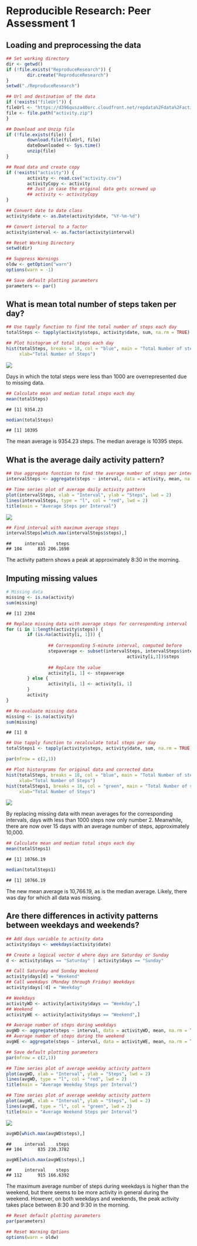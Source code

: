 # Reproducible Research: Peer Assessment 1

## Loading and preprocessing the data

```r
## Set working directory
dir <- getwd()
if (!file.exists("ReproduceResearch")) {
        dir.create("ReproduceResearch")
}
setwd("./ReproduceResearch")

## Url and destination of the data
if (!exists("fileUrl")) {
fileUrl <- "https://d396qusza40orc.cloudfront.net/repdata%2Fdata%2Factivity.zip"
file <- file.path("activity.zip")
}

## Download and Unzip file
if (!file.exists(file)) {
        download.file(fileUrl, file)
        dateDownloaded <- Sys.time()
        unzip(file)
}

## Read data and create copy
if (!exists("activity")) {
        activity <- read.csv("activity.csv")
        activityCopy <- activity
        ## Just in case the original data gets screwed up
        ## activity <- activityCopy
}

## Convert date to date class
activity$date <- as.Date(activity$date, "%Y-%m-%d")

## Convert interval to a factor
activity$interval <- as.factor(activity$interval)

## Reset Working Directory
setwd(dir)
```


```r
## Suppress Warnings
oldw <- getOption("warn")
options(warn = -1)

## Save default plotting parameters
parameters <- par()
```

## What is mean total number of steps taken per day?

```r
## Use tapply function to find the total number of steps each day
totalSteps <- tapply(activity$steps, activity$date, sum, na.rm = TRUE)
```


```r
## Plot histogram of total steps each day
hist(totalSteps, breaks = 18, col = "blue", main = "Total Number of steps each day",
     xlab="Total Number of Steps")
```

![](PA1_template_files/figure-html/unnamed-chunk-4-1.png)<!-- -->

Days in which the total steps were less than 1000 are overrepresented due to missing data.


```r
## Calculate mean and median total steps each day
mean(totalSteps)
```

```
## [1] 9354.23
```

```r
median(totalSteps)
```

```
## [1] 10395
```

The mean average is 9354.23 steps. The median average is 10395 steps.

## What is the average daily activity pattern?

```r
## Use aggregate function to find the average number of steps per interval
intervalSteps <- aggregate(steps ~ interval, data = activity, mean, na.rm = TRUE)
```


```r
## Time series plot of average daily activity pattern
plot(intervalSteps, xlab = "Interval", ylab = "Steps", lwd = 2)
lines(intervalSteps, type = "l", col = "red", lwd = 2)
title(main = "Average Steps per Interval")
```

![](PA1_template_files/figure-html/unnamed-chunk-7-1.png)<!-- -->


```r
## Find interval with maximum average steps
intervalSteps[which.max(intervalSteps$steps),]
```

```
##     interval    steps
## 104      835 206.1698
```

The activity pattern shows a peak at approximately 8:30 in the morning.

## Imputing missing values

```r
# Missing data
missing <- is.na(activity)
sum(missing)
```

```
## [1] 2304
```

```r
## Replace missing data with average steps for corresponding interval
for (i in 1:length(activity$steps)) {
        if (is.na(activity[i, 1])) {
                
                ## Corresponding 5-minute interval, computed before
                stepaverage <- subset(intervalSteps, intervalSteps$interval == 
                                              activity[i,3])$steps
                
                ## Replace the value
                activity[i, 1] <- stepaverage
        } else {
                activity[i, 1] <- activity[i, 1]
        }
        activity
}

## Re-evaluate missing data
missing <- is.na(activity)
sum(missing)
```

```
## [1] 0
```

```r
## Use tapply function to recalculate total steps per day
totalSteps1 <- tapply(activity$steps, activity$date, sum, na.rm = TRUE)
```


```r
par(mfrow = c(2,1))

## Plot historgrams for original data and corrected data
hist(totalSteps, breaks = 18, col = "blue", main = "Total Number of steps each day",
     xlab="Total Number of Steps")
hist(totalSteps1, breaks = 18, col = "green", main = "Total Number of steps each day",
     xlab="Total Number of Steps")
```

![](PA1_template_files/figure-html/unnamed-chunk-10-1.png)<!-- -->

By replacing missing data with mean averages for the corresponding intervals, days with less than 1000 steps now only number 2. Meanwhile, there are now over 15 days with an average number of steps, approximately 10,000.


```r
## Calculate mean and median total steps each day
mean(totalSteps1)
```

```
## [1] 10766.19
```

```r
median(totalSteps1)
```

```
## [1] 10766.19
```

The new mean average is 10,766.19, as is the median average. Likely, there was day for which all data was missing.

## Are there differences in activity patterns between weekdays and weekends?

```r
## Add days variable to activity data
activity$days <- weekdays(activity$date)

## Create a logical vector d where days are Saturday or Sunday
d <- activity$days == "Saturday" | activity$days == "Sunday"

## Call Saturday and Sunday Weekend
activity$days[d] = "Weekend"
## Call weekdays (Monday through Friday) Weekdays
activity$days[!d] = "Weekday"

## Weekdays 
activityWD <- activity[activity$days == "Weekday",]
## Weekend
activityWE <- activity[activity$days == "Weekend",]

## Average number of steps during weekdays
avgWD <- aggregate(steps ~ interval, data = activityWD, mean, na.rm = TRUE)
## Average number of steps during the weekend
avgWE <- aggregate(steps ~ interval, data = activityWE, mean, na.rm = TRUE)
```


```r
## Save default plotting parameters
par(mfrow = c(2,1))

## Time series plot of average weekday activity pattern
plot(avgWD, xlab = "Interval", ylab = "Steps", lwd = 2)
lines(avgWD, type = "l", col = "red", lwd = 2)
title(main = "Average Weekday Steps per Interval")

## Time series plot of average weekday activity pattern
plot(avgWE, xlab = "Interval", ylab = "Steps", lwd = 2)
lines(avgWE, type = "l", col = "green", lwd = 2)
title(main = "Average Weekend Steps per Interval")
```

![](PA1_template_files/figure-html/unnamed-chunk-13-1.png)<!-- -->


```r
avgWD[which.max(avgWD$steps),]
```

```
##     interval    steps
## 104      835 230.3782
```

```r
avgWE[which.max(avgWE$steps),]
```

```
##     interval    steps
## 112      915 166.6392
```

The maximum average number of steps during weekdays is higher than the weekend, but there seems to be more activity in general during the weekend. However, on both weekdays and weekends, the peak activity takes place between 8:30 and 9:30 in the morning. 


```r
## Reset default plotting parameters
par(parameters)

## Reset Warning Options
options(warn = oldw)
```
